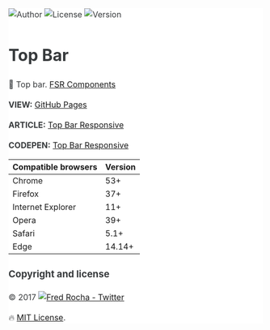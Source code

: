 <main style="font-family: -apple-system,BlinkMacSystemFont,'Segoe UI',Roboto,'Helvetica Neue',Arial,sans-serif;font-size: 1rem;line-height: 1.5;color: #373a3c;background-color: #fff;">

![Author](https://img.shields.io/badge/author-@fredsrocha-1da1f2.svg?style=flat-square "Author")
![License](https://img.shields.io/badge/license-MIT-ff8a65.svg?style=flat-square "License")
![Version](https://img.shields.io/badge/version-1.0.0-blue.svg?style=flat-square "Version")

# Top Bar

:gift: Top bar. [FSR Components](https://github.com/fredsrocha/fsr-components "FSR Components")

**VIEW:** [GitHub Pages](https://fredsrocha.github.io/fsr-top-bar/)

**ARTICLE:** [Top Bar Responsive](http://codepen.io/fredsrocha/post/top-bar-responsive)

**CODEPEN:** [Top Bar Responsive](https://codepen.io/fredsrocha/pen/JWXmVV)

<table>
  <thead>
    <tr>
      <th>Compatible browsers</th>
      <th>Version</th>
    </tr>
  </thead>
  <tbody>
    <tr>
      <td>Chrome</td>
      <td>53+</td>
    </tr>
    <tr>
      <td>Firefox</td>
      <td>37+</td>
    </tr>
    <tr>
      <td>Internet Explorer</td>
      <td>11+</td>
    </tr>
    <tr>
      <td>Opera</td>
      <td>39+</td>
    </tr>
    <tr>
      <td>Safari</td>
      <td>5.1+</td>
    </tr>
    <tr>
      <td>Edge</td>
      <td>14.14+</td>
    </tr>
  </tbody>
</table>

### Copyright and license

&copy; 2017 [![Fred Rocha - Twitter](https://img.shields.io/twitter/follow/fredsrocha.svg?style=social&label=@fredsrocha)](https://twitter.com/fredsrocha)
  
:fire: [MIT License](https://github.com/fredsrocha/fsr-components/blob/master/LICENSE "License").

</main>
